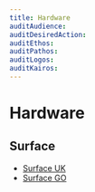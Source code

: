 ```yaml
---
title: Hardware
auditAudience:
auditDesiredAction:
auditEthos:
auditPathos:
auditLogos:
auditKairos:
---
```


# Hardware

## Surface

- [Surface UK](https://www.microsoft.com/en-gb/surface)
- [Surface GO](https://www.microsoft.com/en-gb/p/surface-go/8v9dp4lnknsz?activetab=pivot:overviewtab)

